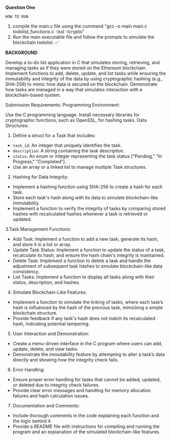 **Question One**

`HOW TO RUN`
1. compile the main.c file using the command "gcc -o main main.c todolist_functions.c -lssl -lcrypto"
2. Run the main executable file and follow the prompts to simulate the blockchain todolist. ✅

**BACKGROUND**

Develop a to-do list application in C that simulates storing, retrieving, and managing tasks as if they were stored on the Ethereum blockchain. Implement functions to add, delete, update, and list tasks while ensuring the immutability and integrity of the data by using cryptographic hashing (e.g., SHA-256) to mimic how data is secured on the blockchain. Demonstrate how tasks are managed in a way that simulates interaction with a blockchain-based system.

Submission Requirements:
Programming Environment:

Use the C programming language.
Install necessary libraries for cryptographic functions, such as OpenSSL, for hashing tasks.
Data Structures:

1. Define a struct for a Task that includes:
- `task_id`: An integer that uniquely identifies the task.
- `description`: A string containing the task description.
- `status`: An enum or integer representing the task status ("Pending," "In Progress," "Completed").
- Use an array or a linked list to manage multiple Task structures.

2. Hashing for Data Integrity:

- Implement a hashing function using SHA-256 to create a hash for each task.
- Store each task's hash along with its data to simulate blockchain-like immutability.
- Implement a function to verify the integrity of tasks by comparing stored hashes with recalculated hashes whenever a task is retrieved or updated.

3.Task Management Functions:

- Add Task: Implement a function to add a new task, generate its hash, and store it in a list or array.
- Update Task Status: Implement a function to update the status of a task, recalculate its hash, and ensure the hash chain's integrity is maintained.
- Delete Task: Implement a function to delete a task and handle the adjustment of subsequent task hashes to simulate blockchain-like data consistency.
- List Tasks: Implement a function to display all tasks along with their status, description, and hashes.

4. Simulate Blockchain-Like Features:

- Implement a function to simulate the linking of tasks, where each task’s hash is influenced by the hash of the previous task, mimicking a simple blockchain structure.
- Provide feedback if any task's hash does not match its recalculated hash, indicating potential tampering.

5. User Interaction and Demonstration:

- Create a menu-driven interface in the C program where users can add, update, delete, and view tasks.
- Demonstrate the immutability feature by attempting to alter a task’s data directly and showing how the integrity check fails.

6. Error Handling:

- Ensure proper error handling for tasks that cannot be added, updated, or deleted due to integrity check failures.
- Provide clear error messages and handling for memory allocation failures and hash calculation issues.

7. Documentation and Comments:

- Include thorough comments in the code explaining each function and the logic behind it.
- Provide a README file with instructions for compiling and running the program and an explanation of the simulated blockchain-like features.

